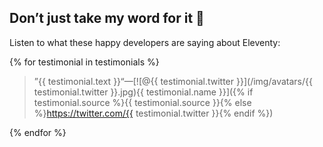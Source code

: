## Don’t just take my word for it 🌈

Listen to what these happy developers are saying about Eleventy:

{% for testimonial in testimonials %}
> ”{{ testimonial.text }}“—[![@{{ testimonial.twitter }}](/img/avatars/{{ testimonial.twitter }}.jpg){{ testimonial.name }}]({% if testimonial.source %}{{ testimonial.source }}{% else %}https://twitter.com/{{ testimonial.twitter }}{% endif %})

{% endfor %}